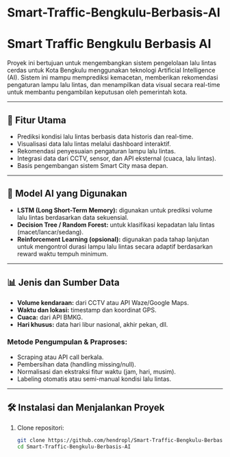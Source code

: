 # Smart-Traffic-Bengkulu-Berbasis-AI

# Smart Traffic Bengkulu Berbasis AI

Proyek ini bertujuan untuk mengembangkan sistem pengelolaan lalu lintas cerdas untuk Kota Bengkulu menggunakan teknologi Artificial Intelligence (AI). Sistem ini mampu memprediksi kemacetan, memberikan rekomendasi pengaturan lampu lalu lintas, dan menampilkan data visual secara real-time untuk membantu pengambilan keputusan oleh pemerintah kota.

---

## 🚦 Fitur Utama

- Prediksi kondisi lalu lintas berbasis data historis dan real-time.
- Visualisasi data lalu lintas melalui dashboard interaktif.
- Rekomendasi penyesuaian pengaturan lampu lalu lintas.
- Integrasi data dari CCTV, sensor, dan API eksternal (cuaca, lalu lintas).
- Basis pengembangan sistem Smart City masa depan.

---

## 🧠 Model AI yang Digunakan

- **LSTM (Long Short-Term Memory):** digunakan untuk prediksi volume lalu lintas berdasarkan data sekuensial.
- **Decision Tree / Random Forest:** untuk klasifikasi kepadatan lalu lintas (macet/lancar/sedang).
- **Reinforcement Learning (opsional):** digunakan pada tahap lanjutan untuk mengontrol durasi lampu lalu lintas secara adaptif berdasarkan reward waktu tempuh minimum.

---

## 📊 Jenis dan Sumber Data

- **Volume kendaraan:** dari CCTV atau API Waze/Google Maps.
- **Waktu dan lokasi:** timestamp dan koordinat GPS.
- **Cuaca:** dari API BMKG.
- **Hari khusus:** data hari libur nasional, akhir pekan, dll.

### Metode Pengumpulan & Praproses:

- Scraping atau API call berkala.
- Pembersihan data (handling missing/null).
- Normalisasi dan ekstraksi fitur waktu (jam, hari, musim).
- Labeling otomatis atau semi-manual kondisi lalu lintas.

---

## 🛠️ Instalasi dan Menjalankan Proyek

1. Clone repositori:
   ```bash
   git clone https://github.com/hendropl/Smart-Traffic-Bengkulu-Berbasis-AI.git
   cd Smart-Traffic-Bengkulu-Berbasis-AI
